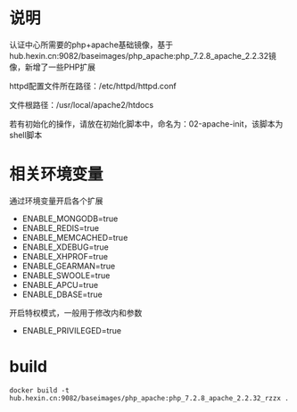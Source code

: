 # 说明
认证中心所需要的php+apache基础镜像，基于hub.hexin.cn:9082/baseimages/php_apache:php_7.2.8_apache_2.2.32镜像，新增了一些PHP扩展

httpd配置文件所在路径：/etc/httpd/httpd.conf

文件根路径：/usr/local/apache2/htdocs

若有初始化的操作，请放在初始化脚本中，命名为：02-apache-init，该脚本为shell脚本

# 相关环境变量
通过环境变量开启各个扩展

* ENABLE_MONGODB=true
* ENABLE_REDIS=true
* ENABLE_MEMCACHED=true
* ENABLE_XDEBUG=true
* ENABLE_XHPROF=true
* ENABLE_GEARMAN=true
* ENABLE_SWOOLE=true
* ENABLE_APCU=true
* ENABLE_DBASE=true

开启特权模式，一般用于修改内和参数
* ENABLE_PRIVILEGED=true

# build
`docker build -t hub.hexin.cn:9082/baseimages/php_apache:php_7.2.8_apache_2.2.32_rzzx .`

